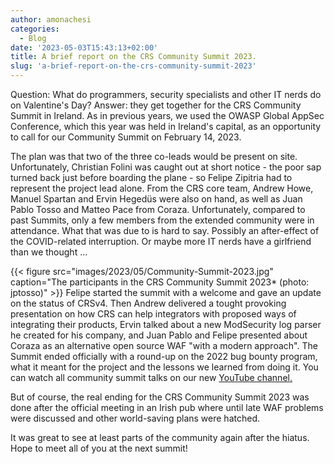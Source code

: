 ```yaml
---
author: amonachesi
categories:
  - Blog
date: '2023-05-03T15:43:13+02:00'
title: A brief report on the CRS Community Summit 2023.
slug: 'a-brief-report-on-the-crs-community-summit-2023'
---
```



Question: What do programmers, security specialists and other IT nerds do on Valentine's Day? Answer: they get together for the CRS Community Summit in Ireland. As in previous years, we used the OWASP Global AppSec Conference, which this year was held in Ireland's capital, as an opportunity to call for our Community Summit on February 14, 2023.

The plan was that two of the three co-leads would be present on site. Unfortunately, Christian Folini was caught out at short notice - the poor sap turned back just before boarding the plane - so Felipe Zipitria had to represent the project lead alone. From the CRS core team, Andrew Howe, Manuel Spartan and Ervin Hegedüs were also on hand, as well as Juan Pablo Tosso and Matteo Pace from Coraza. Unfortunately, compared to past Summits, only a few members from the extended community were in attendance. What that was due to is hard to say. Possibly an after-effect of the COVID-related interruption. Or maybe more IT nerds have a girlfriend than we thought ...

{{< figure src="images/2023/05/Community-Summit-2023.jpg" caption="The participants in the CRS Community Summit 2023* (photo: jptosso)" >}}
Felipe started the summit with a welcome and gave an update on the status of CRSv4. Then Andrew delivered a tought provoking presentation on how CRS can help integrators with proposed ways of integrating their products, Ervin talked about a new ModSecurity log parser he created for his company, and Juan Pablo and Felipe presented about Coraza as an alternative open source WAF "with a modern approach". The Summit ended officially with a round-up on the 2022 bug bounty program, what it meant for the project and the lessons we learned from doing it. You can watch all community summit talks on our new [YouTube channel](https://www.youtube.com/playlist?list=PLU1ToTu353E-gn-KjpOS90JXrd4RQES0E)[.](https://www.youtube.com/playlist?list=PLU1ToTu353E-gn-KjpOS90JXrd4RQES0E)

But of course, the real ending for the CRS Community Summit 2023 was done after the official meeting in an Irish pub where until late WAF problems were discussed and other world-saving plans were hatched.

It was great to see at least parts of the community again after the hiatus. Hope to meet all of you at the next summit!

